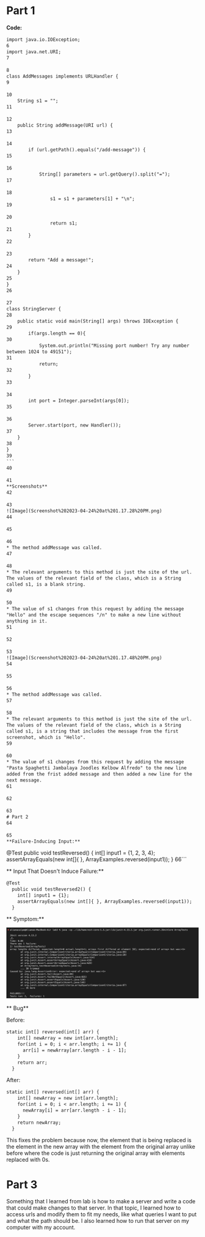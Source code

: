 
# Part 1

**Code:**

```
import java.io.IOException;
6
import java.net.URI;
7
​
8
class AddMessages implements URLHandler {
9
​
10
    String s1 = "";
11
​
12
    public String addMessage(URI url) {
13
​
14
        if (url.getPath().equals("/add-message")) {
15
​
16
            String[] parameters = url.getQuery().split("=");
17
​
18
                s1 = s1 + parameters[1] + "\n";
19
​
20
                return s1;
21
        }
22
​
23
        return "Add a message!";
24
    }
25
}
26
​
27
class StringServer {
28
    public static void main(String[] args) throws IOException {
29
        if(args.length == 0){
30
            System.out.println("Missing port number! Try any number between 1024 to 49151");
31
            return;
32
        }
33
​
34
        int port = Integer.parseInt(args[0]);
35
​
36
        Server.start(port, new Handler());
37
    }
38
}
39
​```
40
​
41
**Screenshots**
42
​
43
![Image](Screenshot%202023-04-24%20at%201.17.28%20PM.png)
44
​
45
​
46
* The method addMessage was called.
47
​
48
* The relevant arguments to this method is just the site of the url. The values of the relevant field of the class, which is a String called s1, is a blank string.
49
​
50
* The value of s1 changes from this request by adding the message "Hello" and the escape sequences "/n" to make a new line without anything in it.
51
​
52
​
53
![Image](Screenshot%202023-04-24%20at%201.17.48%20PM.png)
54
​
55
​
56
* The method addMessage was called.
57
​
58
* The relevant arguments to this method is just the site of the url. The values of the relevant field of the class, which is a String called s1, is a string that includes the message from the first screenshot, which is "Hello".
59
​
60
* The value of s1 changes from this request by adding the message "Pasta Spaghetti Jambalaya Joodles Kelbow Alfredo" to the new line added from the frist added message and then added a new line for the next message.
61
​
62
​
63
# Part 2
64
​
65
**Failure-Inducing Input:**

```
@Test
  public void testReversed() {
    int[] input1 = {1, 2, 3, 4};
    assertArrayEquals(new int[]{ }, ArrayExamples.reversed(input1));
  }
66
​```

** Input That Doesn't Induce Failure:**

```
@Test
  public void testReversed2() {
    int[] input1 = {1};
    assertArrayEquals(new int[]{ }, ArrayExamples.reversed(input1));
  }
```


** Symptom:**

![Image](Screenshot%202023-04-24%20at%204.56.32%20PM.png)

** Bug**

Before:

```
static int[] reversed(int[] arr) {
    int[] newArray = new int[arr.length];
    for(int i = 0; i < arr.length; i += 1) {
      arr[i] = newArray[arr.length - i - 1];
    }
    return arr;
  }
```

After:

```
static int[] reversed(int[] arr) {
    int[] newArray = new int[arr.length];
    for(int i = 0; i < arr.length; i += 1) {
      newArray[i] = arr[arr.length - i - 1];
    }
    return newArray;
  }
```

This fixes the problem because now, the element that is being replaced is the element in the new array with the element from the original array unlike before where the code is just returning the original array with elements replaced with 0s.


# Part 3

Something that I learned from lab is how to make a server and write a code that could make changes to that server. In that topic, I learned how to access urls and modify them to fit my needs, like what queries I want to put and what the path should be. I also learned how to run that server on my computer with my account.
